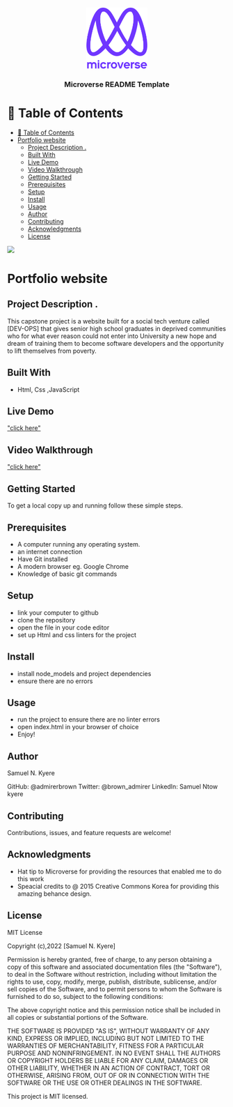 <a name="readme-top"></a>

<div align="center">

  <img src="murple_logo.png" alt="logo" width="140"  height="auto" />
  <br/>

  <h3><b>Microverse README Template</b></h3>

</div>

<!-- TABLE OF CONTENTS -->

# 📗 Table of Contents

- [📗 Table of Contents](#-table-of-contents)
- [Portfolio website](#portfolio-website)
  - [Project Description .](#project-description-)
  - [Built With](#built-with)
  - [Live Demo](#live-demo)
  - [Video Walkthrough](#video-walkthrough)
  - [Getting Started](#getting-started)
  - [Prerequisites](#prerequisites)
  - [Setup](#setup)
  - [Install](#install)
  - [Usage](#usage)
  - [Author](#author)
  - [Contributing](#contributing)
  - [Acknowledgments](#acknowledgments)
  - [License](#license)

![](https://img.shields.io/badge/Microverse-blueviolet)

# Portfolio website

## Project Description .

This capstone project is a website built for a social tech venture called [DEV-OPS] that gives senior high school graduates in deprived communities who for what ever reason could not enter into University a new hope and dream of training them to become software developers and the opportunity to lift themselves from poverty.

## Built With

- Html, Css ,JavaScript

## Live Demo
["click here"](https://admirerbrown.github.io/capstone-one/)

## Video Walkthrough
["click here"](https://www.loom.com/share/4a25ad640eba4deab20dc67883137388)

## Getting Started

To get a local copy up and running follow these simple steps.

## Prerequisites

- A computer running any operating system.
- an internet connection
- Have Git installed
- A modern browser eg. Google Chrome
- Knowledge of basic git commands

## Setup

- link your computer to github
- clone the repository
- open the file in your code editor
- set up Html and css linters for the project

## Install

- install node_models and project dependencies
- ensure there are no errors

## Usage

- run the project to ensure there are no linter errors
- open index.html in your browser of choice
- Enjoy!

## Author

Samuel N. Kyere

GitHub: @admirerbrown
Twitter: @brown_admirer
LinkedIn: Samuel Ntow kyere

## Contributing

Contributions, issues, and feature requests are welcome!

## Acknowledgments

- Hat tip to Microverse for providing the resources that enabled me to do this work
- Speacial credits to @ 2015 Creative Commons Korea for providing this amazing behance design.

## License

MIT License

Copyright (c),2022 [Samuel N. Kyere]

Permission is hereby granted, free of charge, to any person obtaining a copy of this software and associated documentation files (the "Software"), to deal in the Software without restriction, including without limitation the rights to use, copy, modify, merge, publish, distribute, sublicense, and/or sell copies of the Software, and to permit persons to whom the Software is furnished to do so, subject to the following conditions:

The above copyright notice and this permission notice shall be included in all copies or substantial portions of the Software.

THE SOFTWARE IS PROVIDED "AS IS", WITHOUT WARRANTY OF ANY KIND, EXPRESS OR IMPLIED, INCLUDING BUT NOT LIMITED TO THE WARRANTIES OF MERCHANTABILITY, FITNESS FOR A PARTICULAR PURPOSE AND NONINFRINGEMENT. IN NO EVENT SHALL THE AUTHORS OR COPYRIGHT HOLDERS BE LIABLE FOR ANY CLAIM, DAMAGES OR OTHER LIABILITY, WHETHER IN AN ACTION OF CONTRACT, TORT OR OTHERWISE, ARISING FROM, OUT OF OR IN CONNECTION WITH THE SOFTWARE OR THE USE OR OTHER DEALINGS IN THE SOFTWARE.

This project is MIT licensed.
